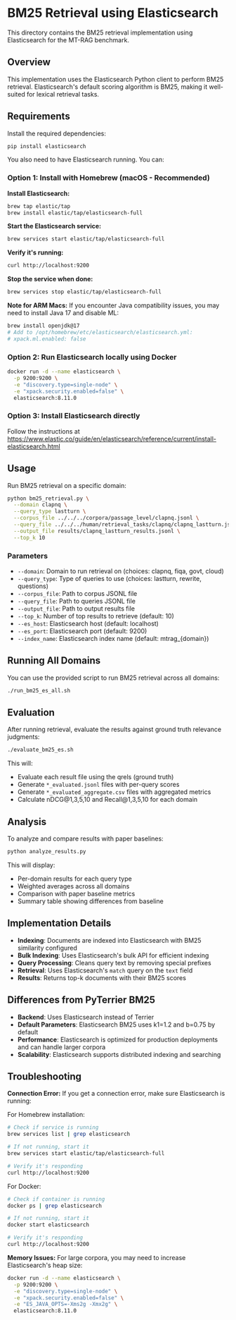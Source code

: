 # BM25 Retrieval using Elasticsearch

This directory contains the BM25 retrieval implementation using Elasticsearch for the MT-RAG benchmark.

## Overview

This implementation uses the Elasticsearch Python client to perform BM25 retrieval. Elasticsearch's default scoring algorithm is BM25, making it well-suited for lexical retrieval tasks.

## Requirements

Install the required dependencies:

```bash
pip install elasticsearch
```

You also need to have Elasticsearch running. You can:

### Option 1: Install with Homebrew (macOS - Recommended)

**Install Elasticsearch:**
```bash
brew tap elastic/tap
brew install elastic/tap/elasticsearch-full
```

**Start the Elasticsearch service:**
```bash
brew services start elastic/tap/elasticsearch-full
```

**Verify it's running:**
```bash
curl http://localhost:9200
```

**Stop the service when done:**
```bash
brew services stop elastic/tap/elasticsearch-full
```

**Note for ARM Macs:** If you encounter Java compatibility issues, you may need to install Java 17 and disable ML:
```bash
brew install openjdk@17
# Add to /opt/homebrew/etc/elasticsearch/elasticsearch.yml:
# xpack.ml.enabled: false
```

### Option 2: Run Elasticsearch locally using Docker

```bash
docker run -d --name elasticsearch \
  -p 9200:9200 \
  -e "discovery.type=single-node" \
  -e "xpack.security.enabled=false" \
  elasticsearch:8.11.0
```

### Option 3: Install Elasticsearch directly

Follow the instructions at https://www.elastic.co/guide/en/elasticsearch/reference/current/install-elasticsearch.html

## Usage

Run BM25 retrieval on a specific domain:

```bash
python bm25_retrieval.py \
  --domain clapnq \
  --query_type lastturn \
  --corpus_file ../../../corpora/passage_level/clapnq.jsonl \
  --query_file ../../../human/retrieval_tasks/clapnq/clapnq_lastturn.jsonl \
  --output_file results/clapnq_lastturn_results.jsonl \
  --top_k 10
```

### Parameters

- `--domain`: Domain to run retrieval on (choices: clapnq, fiqa, govt, cloud)
- `--query_type`: Type of queries to use (choices: lastturn, rewrite, questions)
- `--corpus_file`: Path to corpus JSONL file
- `--query_file`: Path to queries JSONL file
- `--output_file`: Path to output results file
- `--top_k`: Number of top results to retrieve (default: 10)
- `--es_host`: Elasticsearch host (default: localhost)
- `--es_port`: Elasticsearch port (default: 9200)
- `--index_name`: Elasticsearch index name (default: mtrag_{domain})

## Running All Domains

You can use the provided script to run BM25 retrieval across all domains:

```bash
./run_bm25_es_all.sh
```

## Evaluation

After running retrieval, evaluate the results against ground truth relevance judgments:

```bash
./evaluate_bm25_es.sh
```

This will:
- Evaluate each result file using the qrels (ground truth)
- Generate `*_evaluated.jsonl` files with per-query scores
- Generate `*_evaluated_aggregate.csv` files with aggregated metrics
- Calculate nDCG@1,3,5,10 and Recall@1,3,5,10 for each domain

## Analysis

To analyze and compare results with paper baselines:

```bash
python analyze_results.py
```

This will display:
- Per-domain results for each query type
- Weighted averages across all domains
- Comparison with paper baseline metrics
- Summary table showing differences from baseline

## Implementation Details

- **Indexing**: Documents are indexed into Elasticsearch with BM25 similarity configured
- **Bulk Indexing**: Uses Elasticsearch's bulk API for efficient indexing
- **Query Processing**: Cleans query text by removing special prefixes
- **Retrieval**: Uses Elasticsearch's `match` query on the `text` field
- **Results**: Returns top-k documents with their BM25 scores

## Differences from PyTerrier BM25

- **Backend**: Uses Elasticsearch instead of Terrier
- **Default Parameters**: Elasticsearch BM25 uses k1=1.2 and b=0.75 by default
- **Performance**: Elasticsearch is optimized for production deployments and can handle larger corpora
- **Scalability**: Elasticsearch supports distributed indexing and searching

## Troubleshooting

**Connection Error:**
If you get a connection error, make sure Elasticsearch is running:

For Homebrew installation:
```bash
# Check if service is running
brew services list | grep elasticsearch

# If not running, start it
brew services start elastic/tap/elasticsearch-full

# Verify it's responding
curl http://localhost:9200
```

For Docker:
```bash
# Check if container is running
docker ps | grep elasticsearch

# If not running, start it
docker start elasticsearch

# Verify it's responding
curl http://localhost:9200
```

**Memory Issues:**
For large corpora, you may need to increase Elasticsearch's heap size:
```bash
docker run -d --name elasticsearch \
  -p 9200:9200 \
  -e "discovery.type=single-node" \
  -e "xpack.security.enabled=false" \
  -e "ES_JAVA_OPTS=-Xms2g -Xmx2g" \
  elasticsearch:8.11.0
```

